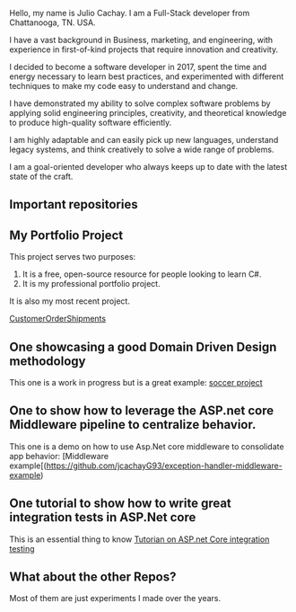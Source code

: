 Hello, my name is Julio Cachay. I am a Full-Stack developer from Chattanooga, TN. USA.

I have a vast background in Business, marketing, and engineering, with experience in first-of-kind projects that require innovation and creativity.

I decided to become a software developer in 2017, spent the time and energy necessary to learn best practices, and experimented with different techniques to make my code easy to understand and change.

I have demonstrated my ability to solve complex software problems by applying solid engineering principles, creativity, and theoretical knowledge to produce high-quality software efficiently.

I am highly adaptable and can easily pick up new languages, understand legacy systems, and think creatively to solve a wide range of problems.


I am a goal-oriented developer who always keeps up to date with the latest state of the craft.


## Important repositories
## My Portfolio Project
This project serves two purposes: 
1. It is a free, open-source resource for people looking to learn C#.
2. It is my professional portfolio project.

It is also my most recent project.

[CustomerOrderShipments](https://github.com/jcachayG93/customer-orders-shipments_net8api)
## One showcasing a good Domain Driven Design methodology
This one is a work in progress but is a great example: [soccer project](https://github.com/jcachayG93/soccer-time)

## One to show how to leverage the ASP.net core Middleware pipeline to centralize behavior.
This one is a demo on how to use Asp.Net core middleware to consolidate app behavior: [Middleware example[(https://github.com/jcachayG93/exception-handler-middleware-example)

## One tutorial to show how to write great integration tests in ASP.Net core
This is an essential thing to know
[Tutorian on ASP.net Core integration testing](https://github.com/jcachayG93/research-asp_integration_tests)

## What about the other Repos?
Most of them are just experiments I made over the years. 
